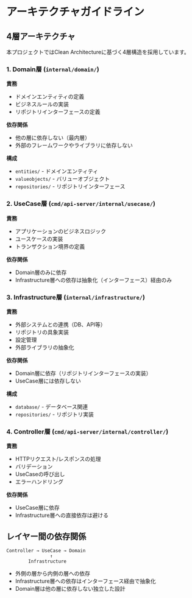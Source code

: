 # アーキテクチャガイドライン

## 4層アーキテクチャ

本プロジェクトではClean Architectureに基づく4層構造を採用しています。

### 1. Domain層 (`internal/domain/`)

**責務**
- ドメインエンティティの定義
- ビジネスルールの実装
- リポジトリインターフェースの定義

**依存関係**
- 他の層に依存しない（最内層）
- 外部のフレームワークやライブラリに依存しない

**構成**
- `entities/` - ドメインエンティティ
- `valueobjects/` - バリューオブジェクト
- `repositories/` - リポジトリインターフェース

### 2. UseCase層 (`cmd/api-server/internal/usecase/`)

**責務**
- アプリケーションのビジネスロジック
- ユースケースの実装
- トランザクション境界の定義

**依存関係**
- Domain層のみに依存
- Infrastructure層への依存は抽象化（インターフェース）経由のみ


### 3. Infrastructure層 (`internal/infrastructure/`)

**責務**
- 外部システムとの連携（DB、API等）
- リポジトリの具象実装
- 設定管理
- 外部ライブラリの抽象化

**依存関係**
- Domain層に依存（リポジトリインターフェースの実装）
- UseCase層には依存しない

**構成**
- `database/` - データベース関連
- `repositories/` - リポジトリ実装

### 4. Controller層 (`cmd/api-server/internal/controller/`)

**責務**
- HTTPリクエスト/レスポンスの処理
- バリデーション
- UseCaseの呼び出し
- エラーハンドリング

**依存関係**
- UseCase層に依存
- Infrastructure層への直接依存は避ける

## レイヤー間の依存関係

```
Controller → UseCase → Domain
                ↑
        Infrastructure
```

- 外側の層から内側の層への依存
- Infrastructure層への依存はインターフェース経由で抽象化
- Domain層は他の層に依存しない独立した設計
